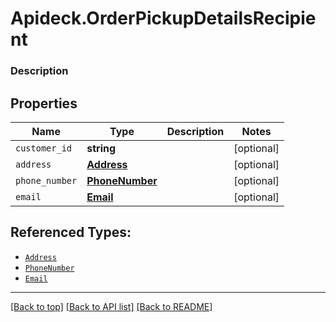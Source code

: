 # Apideck.OrderPickupDetailsRecipient

### Description

## Properties
Name | Type | Description | Notes
------------ | ------------- | ------------- | -------------
`customer_id` | **string** |  | [optional] 
`address` | [**Address**](Address.md) |  | [optional] 
`phone_number` | [**PhoneNumber**](PhoneNumber.md) |  | [optional] 
`email` | [**Email**](Email.md) |  | [optional] 





## Referenced Types:

* [`Address`](Address.md)
* [`PhoneNumber`](PhoneNumber.md)
* [`Email`](Email.md)

---

[[Back to top]](#) [[Back to API list]](../../../../README.md#documentation-for-api-endpoints) [[Back to README]](../../../../README.md)



